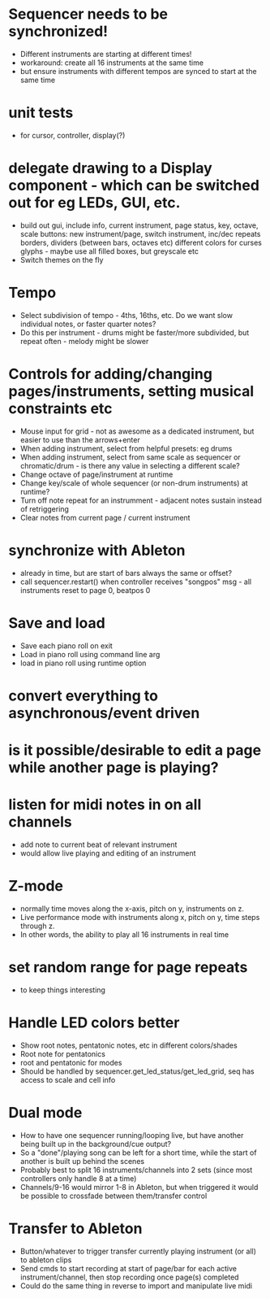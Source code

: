 # Sequencer needs to be synchronized!
- Different instruments are starting at different times!
- workaround: create all 16 instruments at the same time
- but ensure instruments with different tempos are synced to start at the same time

# unit tests
- for cursor, controller, display(?)

# delegate drawing to a Display component - which can be switched out for eg LEDs, GUI, etc.
- build out gui, include
    info, current instrument, page status, key, octave, scale
    buttons: new instrument/page, switch instrument, inc/dec repeats
    borders, dividers (between bars, octaves etc)
    different colors for curses glyphs - maybe use all filled boxes, but greyscale
    etc
- Switch themes on the fly

# Tempo
- Select subdivision of tempo - 4ths, 16ths, etc. Do we want slow individual notes, or faster quarter notes?
- Do this per instrument - drums might be faster/more subdivided, but repeat often - melody might be slower

# Controls for adding/changing pages/instruments, setting musical constraints etc
- Mouse input for grid - not as awesome as a dedicated instrument, but easier to use than the arrows+enter
- When adding instrument, select from helpful presets: eg drums
- When adding instrument, select from same scale as sequencer or chromatic/drum - is there any value in selecting a different scale?
- Change octave of page/instrument at runtime
- Change key/scale of whole sequencer (or non-drum instruments) at runtime?
- Turn off note repeat for an instrumment - adjacent notes sustain instead of retriggering
- Clear notes from current page / current instrument

# synchronize with Ableton
- already in time, but are start of bars always the same or offset?
- call sequencer.restart() when controller receives "songpos" msg - all instruments reset to page 0, beatpos 0

# Save and load
- Save each piano roll on exit
- Load in piano roll using command line arg
- load in piano roll using runtime option

# convert everything to asynchronous/event driven

# is it possible/desirable to edit a page while another page is playing?

# listen for midi notes in on all channels
- add note to current beat of relevant instrument
- would allow live playing and editing of an instrument

# Z-mode
- normally time moves along the x-axis, pitch on y, instruments on z.
- Live performance mode with instruments along x, pitch on y, time steps through z.
- In other words, the ability to play all 16 instruments in real time

# set random range for page repeats
- to keep things interesting

# Handle LED colors better
- Show root notes, pentatonic notes, etc in different colors/shades
- Root note for pentatonics
- root and pentatonic for modes
- Should be handled by sequencer.get_led_status/get_led_grid, seq has access to scale and cell info

# Dual mode
- How to have one sequencer running/looping live, but have another being built up in the background/cue output?
- So a "done"/playing song can be left for a short time, while the start of another is built up behind the scenes
- Probably best to split 16 instruments/channels into 2 sets (since most controllers only handle 8 at a time)
- Channels/9-16 would mirror 1-8 in Ableton, but when triggered it would be possible to crossfade between them/transfer control

# Transfer to Ableton
- Button/whatever to trigger transfer currently playing instrument (or all) to ableton clips
- Send cmds to start recording at start of page/bar for each active instrument/channel, then stop recording once page(s) completed
- Could do the same thing in reverse to import and manipulate live midi
